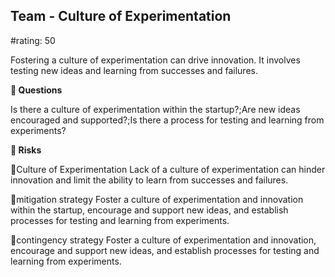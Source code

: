 

## Team - Culture of Experimentation

#rating: 50


Fostering a culture of experimentation can drive innovation. It involves testing new ideas and learning from successes and failures.

**💭 Questions**

Is there a culture of experimentation within the startup?;Are new ideas encouraged and supported?;Is there a process for testing and learning from experiments?

**🚨 Risks**

🚨Culture of Experimentation
Lack of a culture of experimentation can hinder innovation and limit the ability to learn from successes and failures.

🚨mitigation strategy
Foster a culture of experimentation and innovation within the startup, encourage and support new ideas, and establish processes for testing and learning from experiments.

🚨contingency strategy
Foster a culture of experimentation and innovation, encourage and support new ideas, and establish processes for testing and learning from experiments.




